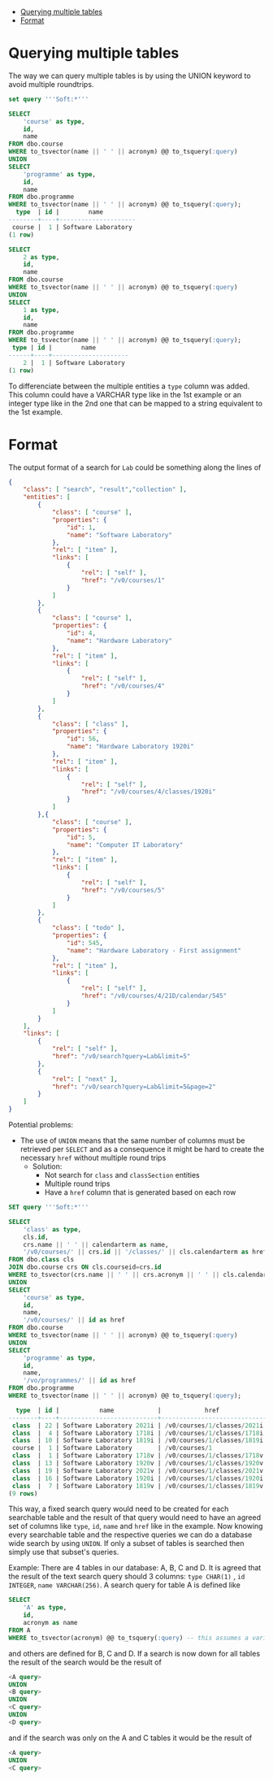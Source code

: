- [Querying multiple tables](#querying-multiple-tables)
- [Format](#format)

# Querying multiple tables

The way we can query multiple tables is by using the UNION keyword to avoid multiple roundtrips.

```sql
set query '''Soft:*'''

SELECT 
    'course' as type,
    id,
    name
FROM dbo.course
WHERE to_tsvector(name || ' ' || acronym) @@ to_tsquery(:query) 
UNION
SELECT
    'programme' as type,
    id,
    name
FROM dbo.programme
WHERE to_tsvector(name || ' ' || acronym) @@ to_tsquery(:query);
  type  | id |        name
--------+----+---------------------
 course |  1 | Software Laboratory
(1 row)

SELECT 
    2 as type,
    id,
    name
FROM dbo.course
WHERE to_tsvector(name || ' ' || acronym) @@ to_tsquery(:query) 
UNION
SELECT
    1 as type,
    id,
    name
FROM dbo.programme
WHERE to_tsvector(name || ' ' || acronym) @@ to_tsquery(:query);
 type | id |        name
------+----+---------------------
    2 |  1 | Software Laboratory
(1 row)
```

To differenciate between the multiple entities a `type` column was added. This column could have a VARCHAR type like in the 1st example or an integer type like in the 2nd one that can be mapped to a string equivalent to the 1st example.

# Format

The output format of a search for `Lab` could be something along the lines of

```json
{
    "class": [ "search", "result","collection" ],
    "entities": [
        {
            "class": [ "course" ],
            "properties": {
                "id": 1,
                "name": "Software Laboratory"
            },
            "rel": [ "item" ],
            "links": [
                {
                    "rel": [ "self" ],
                    "href": "/v0/courses/1"
                }
            ]
        },
        {
            "class": [ "course" ],
            "properties": {
                "id": 4,
                "name": "Hardware Laboratory"
            },
            "rel": [ "item" ],
            "links": [
                {
                    "rel": [ "self" ],
                    "href": "/v0/courses/4"
                }
            ]
        },
        {
            "class": [ "class" ],
            "properties": {
                "id": 56,
                "name": "Hardware Laboratory 1920i"
            },
            "rel": [ "item" ],
            "links": [
                {
                    "rel": [ "self" ],
                    "href": "/v0/courses/4/classes/1920i"
                }
            ]
        },{
            "class": [ "course" ],
            "properties": {
                "id": 5,
                "name": "Computer IT Laboratory"
            },
            "rel": [ "item" ],
            "links": [
                {
                    "rel": [ "self" ],
                    "href": "/v0/courses/5"
                }
            ]
        },
        {
            "class": [ "todo" ],
            "properties": {
                "id": 545,
                "name": "Hardware Laboratory - First assignment"
            },
            "rel": [ "item" ],
            "links": [
                {
                    "rel": [ "self" ],
                    "href": "/v0/courses/4/21D/calendar/545"
                }
            ]
        }
    ],
    "links": [
        {
            "rel": [ "self" ],
            "href": "/v0/search?query=Lab&limit=5"
        },
        {
            "rel": [ "next" ],
            "href": "/v0/search?query=Lab&limit=5&page=2"
        }
    ]
}
```

Potential problems:
* The use of `UNION` means that the same number of columns must be retrieved per `SELECT` and as a consequence it might be hard to create the necessary `href` without multiple round trips
  * Solution:
    * Not search for `class` and `classSection` entities
    * Multiple round trips
    * Have a `href` column that is generated based on each row

```sql
SET query '''Soft:*'''

SELECT
    'class' as type,
    cls.id,
    crs.name || ' ' || calendarterm as name,
    '/v0/courses/' || crs.id || '/classes/' || cls.calendarterm as href
FROM dbo.class cls 
JOIN dbo.course crs ON cls.courseid=crs.id
WHERE to_tsvector(crs.name || ' ' || crs.acronym || ' ' || cls.calendarterm) @@ to_tsquery(:query) 
UNION
SELECT
    'course' as type,
    id,
    name,
    '/v0/courses/' || id as href
FROM dbo.course
WHERE to_tsvector(name || ' ' || acronym) @@ to_tsquery(:query)
UNION
SELECT
    'programme' as type,
    id,
    name,
    '/vo/programmes/' || id as href 
FROM dbo.programme
WHERE to_tsvector(name || ' ' || acronym) @@ to_tsquery(:query);

  type  | id |           name            |            href
--------+----+---------------------------+-----------------------------
 class  | 22 | Software Laboratory 2021i | /v0/courses/1/classes/2021i
 class  |  4 | Software Laboratory 1718i | /v0/courses/1/classes/1718i
 class  | 10 | Software Laboratory 1819i | /v0/courses/1/classes/1819i
 course |  1 | Software Laboratory       | /v0/courses/1
 class  |  1 | Software Laboratory 1718v | /v0/courses/1/classes/1718v
 class  | 13 | Software Laboratory 1920v | /v0/courses/1/classes/1920v
 class  | 19 | Software Laboratory 2021v | /v0/courses/1/classes/2021v
 class  | 16 | Software Laboratory 1920i | /v0/courses/1/classes/1920i
 class  |  7 | Software Laboratory 1819v | /v0/courses/1/classes/1819v
(9 rows)
```

This way, a fixed search query would need to be created for each searchable table and the result of that query would need to have an agreed set of columns like `type`, `id`, `name` and `href` like in the example. Now knowing every searchable table and the respective queries we can do a database wide search by using `UNION`. If only a subset of tables is searched then simply use that subset's queries.

Example:
There are 4 tables in our database: A, B, C and D.
It is agreed that the result of the text search query should 3 columns: `type CHAR(1)` , `id INTEGER`, `name VARCHAR(256)`.
A search query for table A is defined like
```sql
SELECT
    'A' as type,
    id,
    acronym as name
FROM A
WHERE to_tsvector(acronym) @@ to_tsquery(:query) -- this assumes a variable containing the desired query
```

and others are defined for B, C and D.
If a search is now down for all tables the result of the search would be the result of
```sql
<A query>
UNION
<B query>
UNION
<C query>
UNION
<D query>
```
and if the search was only on the A and C tables it would be the result of
```sql
<A query>
UNION
<C query>
```
